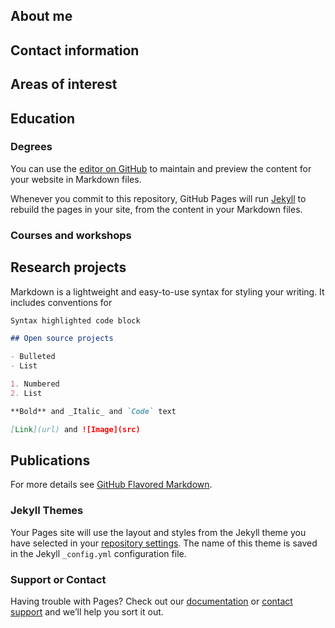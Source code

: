 ## About me

## Contact information


## Areas of interest


## Education

### Degrees
You can use the [editor on GitHub](https://github.com/gallardorafael/gallardorafael.github.io/edit/master/index.md) to maintain and preview the content for your website in Markdown files.

Whenever you commit to this repository, GitHub Pages will run [Jekyll](https://jekyllrb.com/) to rebuild the pages in your site, from the content in your Markdown files.

### Courses and workshops


## Research projects

Markdown is a lightweight and easy-to-use syntax for styling your writing. It includes conventions for

```markdown
Syntax highlighted code block

## Open source projects

- Bulleted
- List

1. Numbered
2. List

**Bold** and _Italic_ and `Code` text

[Link](url) and ![Image](src)
```

## Publications

For more details see [GitHub Flavored Markdown](https://guides.github.com/features/mastering-markdown/).

### Jekyll Themes

Your Pages site will use the layout and styles from the Jekyll theme you have selected in your [repository settings](https://github.com/gallardorafael/gallardorafael.github.io/settings). The name of this theme is saved in the Jekyll `_config.yml` configuration file.

### Support or Contact

Having trouble with Pages? Check out our [documentation](https://docs.github.com/categories/github-pages-basics/) or [contact support](https://github.com/contact) and we’ll help you sort it out.
